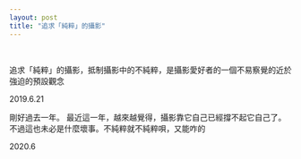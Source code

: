 ```yaml
---
layout: post
title: "追求「純粹」的攝影"
---
```


  
&nbsp;
&nbsp;



追求「純粹」的攝影，抵制攝影中的不純粹，是攝影愛好者的一個不易察覺的近於強迫的預設觀念

2019.6.21


剛好過去一年。
最近這一年，越來越覺得，攝影靠它自己已經撐不起它自己了。
不過這也未必是什麼壞事。不純粹就不純粹唄，又能咋的

2020.6